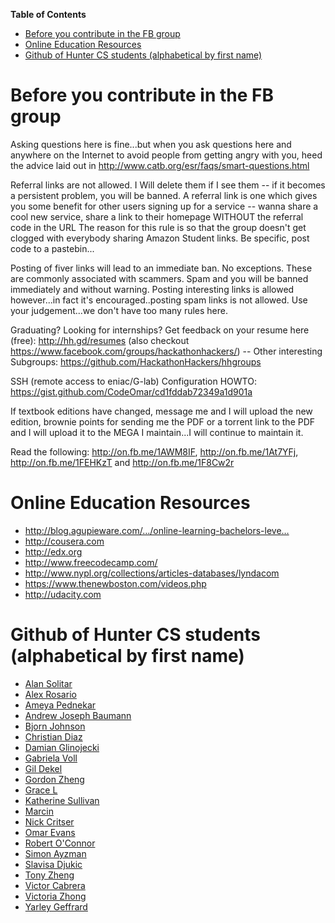 <!-- markdown-toc start - Don't edit this section. Run M-x markdown-toc/generate-toc again --<!-- markdown-toc start - Don't edit this section. Run M-x markdown-toc-generate-toc again -->
**Table of Contents**

- [Before you contribute in the FB group](#before-you-contribute-in-the-fb-group)
- [Online Education Resources](#online-education-resources)
- [Github of Hunter CS students (alphabetical by first name)](#github-of-hunter-cs-students-alphabetical-by-first-name)


# Before you contribute in the FB group

Asking questions here is fine...but when you ask questions here and anywhere on the Internet to avoid people from getting angry with you, heed the advice laid out in http://www.catb.org/esr/faqs/smart-questions.html

Referral links are not allowed. I Will delete them if I see them -- if it becomes a persistent problem, you will be banned. A referral link is one which gives you some benefit for other users signing up for a service -- wanna share a cool new service, share a link to their homepage WITHOUT the referral code in the URL The reason for this rule is so that the group doesn't get clogged with everybody sharing Amazon Student links.
Be specific, post code to a pastebin...

Posting of fiver links will lead to an immediate ban. No exceptions. These are commonly associated with scammers. Spam and you will be banned immediately and without warning. Posting interesting links is allowed however...in fact it's encouraged..posting spam links is not allowed. Use your judgement...we don't have too many rules here.

Graduating? Looking for internships? Get feedback on your resume here (free): http://hh.gd/resumes (also checkout https://www.facebook.com/groups/hackathonhackers/) -- 
Other interesting Subgroups: https://github.com/HackathonHackers/hhgroups

SSH (remote access to eniac/G-lab) Configuration HOWTO: https://gist.github.com/CodeOmar/cd1fddab72349a1d901a

If textbook editions have changed, message me and I will upload the new edition, brownie points for sending me the PDF or a torrent link to the PDF and I will upload it to the MEGA I maintain...I will continue to maintain it.

Read the following: http://on.fb.me/1AWM8IF, http://on.fb.me/1At7YFj, http://on.fb.me/1FEHKzT and http://on.fb.me/1F8Cw2r

# Online Education Resources
- http://blog.agupieware.com/…/online-learning-bachelors-leve…
- http://cousera.com
- http://edx.org
- http://www.freecodecamp.com/
- http://www.nypl.org/collections/articles-databases/lyndacom
- https://www.thenewboston.com/videos.php
- http://udacity.com

# Github of Hunter CS students (alphabetical by first name)
- [Alan Solitar](http://github.com/Alan-Solitar) 
- [Alex Rosario](https://github.com/apollolux)
- [Ameya Pednekar](https://github.com/Apedneka)
- [Andrew Joseph Baumann](https://github.com/andrewjbaumann)
- [Bjorn Johnson](https://github.com/Bjornkjohnson)
- [Christian Diaz](https://github.com/CHDiaz)
- [Damian Glinojecki](http://github.com/glina126)
- [Gabriela Voll](https://github.com/gato333)
- [Gil Dekel](https://github.com/stagadish)
- [Gordon Zheng](https://github.com/capablemonkey)
- [Grace L](https://github.com/GracieCoding)
- [Katherine Sullivan](https://github.com/katms)
- [Marcin](https://github.com/hak8or)
- [Nick Critser](https://github.com/n-critser)
- [Omar Evans](http://github.com/CodeOmar)
- [Robert O'Connor](https://github.com/robbyoconnor)
- [Simon Ayzman](https://github.com/simonayzman)
- [Slavisa Djukic](https://github.com/sdjukic)
- [Tony Zheng](https://github.com/tonyzheng6)
- [Victor Cabrera](https://github.com/Victor-Cabrera)
- [Victoria Zhong](https://github.com/SemicolonExpected)
- [Yarley Geffrard](https://github.com/ygeffrard)
